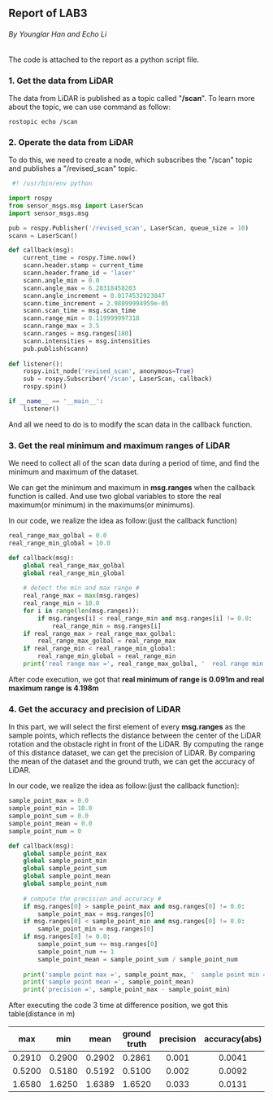 ## Report of LAB3 

###### By Younglar Han and Echo Li

The code is attached to the report as a python script file.

### 1. Get the data from LiDAR

The data from LiDAR is published as a topic called "**/scan**". To learn more about the topic, we can use command as follow:

```shell
rostopic echo /scan
```



### 2. Operate the data from LiDAR

To do this, we need to create a node, which subscribes the "/scan" topic and publishes a "/revised_scan" topic.

```python
 #! /usr/bin/env python

import rospy
from sensor_msgs.msg import LaserScan
import sensor_msgs.msg

pub = rospy.Publisher('/revised_scan', LaserScan, queue_size = 10)
scann = LaserScan()

def callback(msg):
    current_time = rospy.Time.now()
    scann.header.stamp = current_time
    scann.header.frame_id = 'laser'
    scann.angle_min = 0.0
    scann.angle_max = 6.28318458203
    scann.angle_increment = 0.0174532923847
    scann.time_increment = 2.98899994959e-05
    scann.scan_time = msg.scan_time
    scann.range_min = 0.119999997318
    scann.range_max = 3.5
    scann.ranges = msg.ranges[180]
    scann.intensities = msg.intensities
    pub.publish(scann)
	
def listener():
    rospy.init_node('revised_scan', anonymous=True)
    sub = rospy.Subscriber('/scan', LaserScan, callback)
    rospy.spin()

if __name__ == '__main__':
    listener()
```

And all we need to do is to modify the scan data in the callback function.



### 3. Get the real minimum and maximum ranges of LiDAR

We need to collect all of the scan data during a period of time, and find the minimum and maximum of the dataset.

We can get the minimum and maximum in **msg.ranges** when the callback function is called. And use two global variables to store  the real maximum(or minimum) in the maximums(or minimums).

In our code, we realize the idea as follow:(just the callback function)

```python
real_range_max_golbal = 0.0
real_range_min_global = 10.0

def callback(msg):
    global real_range_max_golbal
    global real_range_min_global
    
    # detect the min and max range #
    real_range_max = max(msg.ranges)
    real_range_min = 10.0
    for i in range(len(msg.ranges)):
        if msg.ranges[i] < real_range_min and msg.ranges[i] != 0.0:
            real_range_min = msg.ranges[i]
    if real_range_max > real_range_max_golbal:
        real_range_max_golbal = real_range_max
    if real_range_min < real_range_min_global:
        real_range_min_global = real_range_min
    print('real range max =', real_range_max_golbal, '  real range min =', real_range_min_global)
```

After code execution, we got that **real minimum of range is 0.091m and real maximum range is 4.198m**

### 4. Get the accuracy and precision of LiDAR

In this part, we will select the first element of every **msg.ranges** as the sample points, which reflects the distance between the center of the LiDAR rotation and the obstacle right in front of the LiDAR. By computing the range of this distance dataset, we can get the precision of LiDAR. By comparing the mean of the dataset and the ground truth, we can get the accuracy of LiDAR.

In our code, we realize the idea as follow:(just the callback function):

```python
sample_point_max = 0.0
sample_point_min = 10.0
sample_point_sum = 0.0
sample_point_mean = 0.0
sample_point_num = 0

def callback(msg):
    global sample_point_max
    global sample_point_min
    global sample_point_sum
    global sample_point_mean
    global sample_point_num
    
    # compute the precision and accuracy #
    if msg.ranges[0] > sample_point_max and msg.ranges[0] != 0.0:
        sample_point_max = msg.ranges[0]
    if msg.ranges[0] < sample_point_min and msg.ranges[0] != 0.0:
        sample_point_min = msg.ranges[0]
    if msg.ranges[0] != 0.0:
        sample_point_sum += msg.ranges[0]
        sample_point_num += 1
        sample_point_mean = sample_point_sum / sample_point_num
    
    print('sample point max =', sample_point_max, '  sample point min =', sample_point_min)
    print('sample point mean =', sample_point_mean)
    print('precision =', sample_point_max - sample_point_min)
```

After executing the code 3 time at difference position, we got this table(distance in m)

|  max   |  min   |  mean  | ground truth | precision | accuracy(abs) |
| :----: | :----: | :----: | :----------: | :-------: | :-----------: |
| 0.2910 | 0.2900 | 0.2902 |    0.2861    |   0.001   |    0.0041     |
| 0.5200 | 0.5180 | 0.5192 |    0.5100    |   0.002   |    0.0092     |
| 1.6580 | 1.6250 | 1.6389 |    1.6520    |   0.033   |    0.0131     |











